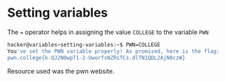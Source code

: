 # Setting variables
The `=` operator helps in assigning the value `COLLEGE` to the variable `PWN`
```bash
hacker@variables~setting-variables:~$ PWN=COLLEGE
You've set the PWN variable properly! As promised, here is the flag:
pwn.college{k-QJ2N0wpT1-2-UworfsNZRsTCs.dlTN1QDL2AjN0czW}
```
Resource used was the pwn website.
